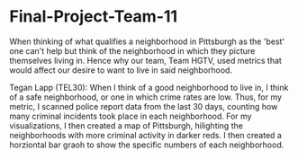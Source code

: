 # Final-Project-Team-11
When thinking of what qualifies a neighborhood in Pittsburgh as the 'best' one can't help but think of the neighborhood in which they picture themselves living in. Hence why our team, Team HGTV, used metrics that would affect our desire to want to live in said neighborhood.

Tegan Lapp (TEL30): When I think of a good neighborhood to live in, I think of a safe neighborhood, or one in which crime rates are low. Thus, for my metric, I scanned police report data from the last 30 days, counting how many criminal incidents took place in each neighborhood. For my visualizations, I then created a map of Pittsburgh, hilighting the neighborhoods with more criminal activity in darker reds. I then created a horziontal bar graoh to show the specific numbers of each neighborhood.
